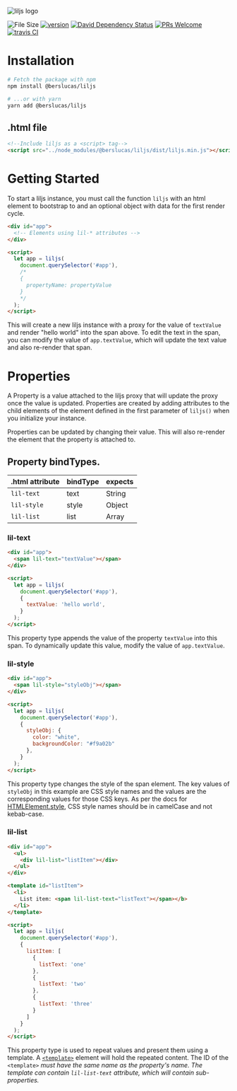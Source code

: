 ![liljs logo](https://user-images.githubusercontent.com/3892772/52523602-d0054680-2c60-11e9-9cba-582003254e54.png)

![File Size](https://img.shields.io/github/size/bersLucas/lil.js/dist/liljs.min.js.svg?label=size&style=popout-square)
[![version](https://img.shields.io/npm/v/@berslucas/liljs.svg?style=popout-square)](https://www.npmjs.com/package/@berslucas/liljs)
[![David Dependency Status](https://img.shields.io/david/bersLucas/liljs.svg?style=popout-square)](https://david-dm.org/bersLucas/liljs)
[![PRs Welcome](https://img.shields.io/badge/prs-welcome-brightgreen.svg?style=flat-square)](http://makeapullrequest.com)
[![travis CI](https://img.shields.io/travis/bersLucas/liljs.svg?style=popout-square)](https://travis-ci.org/bersLucas/liljs)

# Installation

```bash
# Fetch the package with npm
npm install @berslucas/liljs

# ...or with yarn
yarn add @berslucas/liljs
```

## .html file
```html
<!--Include liljs as a <script> tag-->
<script src="../node_modules/@berslucas/liljs/dist/liljs.min.js"></script>
```

# Getting Started
To start a liljs instance, you must call the function `liljs` with an html element to bootstrap to and an optional object with data for the first render cycle.

```html
<div id="app">
  <!-- Elements using lil-* attributes -->
</div>

<script>
  let app = liljs(
    document.querySelector('#app'),
    /*
    {
      propertyName: propertyValue
    }
    */
  );
</script>
```

This will create a new liljs instance with a proxy for the value of `textValue` and render "hello world" into the span above. To edit the text in the span, you can modify the value of `app.textValue`, which will update the text value and also re-render that span.


# Properties

A Property is a value attached to the liljs proxy that will update the proxy once the value is updated. Properties are created by adding attributes to the child elements of the element defined in the first parameter of `liljs()` when you initialize your instance.

Properties can be updated by changing their value. This will also re-render the element that the property is attached to.

## Property bindTypes.
| .html attribute | bindType | expects |
| - | - | - |
| `lil-text` | text | String |
| `lil-style` | style | Object |
| `lil-list` | list | Array |

### lil-text
```html
<div id="app">
  <span lil-text="textValue"></span>
</div>

<script>
  let app = liljs(
    document.querySelector('#app'),
    {
      textValue: 'hello world',
    }
  );
</script>
```

This property type appends the value of the property `textValue` into this span. To dynamically update this value, modify the value of `app.textValue`.

### lil-style
```html
<div id="app">
  <span lil-style="styleObj"></span>
</div>

<script>
  let app = liljs(
    document.querySelector('#app'),
    {
      styleObj: {
        color: "white",
        backgroundColor: "#f9a02b"
      },
    }
  );
</script>
```

This property type changes the style of the span element. The key values of `styleObj` in this example are CSS style names and the values are the corresponding values for those CSS keys. As per the docs for [HTMLElement.style](https://developer.mozilla.org/en-US/docs/Web/API/HTMLElement/style), CSS style names should be in camelCase and not kebab-case.

### lil-list
```html
<div id="app">
  <ul>
    <div lil-list="listItem"></div>
  </ul>
</div>

<template id="listItem">
  <li>
    List item: <span lil-list-text="listText"></span></b>
  </li>
</template>

<script>
  let app = liljs(
    document.querySelector('#app'),
    {
      listItem: [
        {
          listText: 'one'
        },
        {
          listText: 'two'
        },
        {
          listText: 'three'
        }
      ]
    }
  );
</script>
```

This property type is used to repeat values and present them using a template. A [`<template>`](https://developer.mozilla.org/en-US/docs/Web/HTML/Element/template) element will hold the repeated content. The ID of the `<template>` <i>must<i> have the same name as the property's name. The template can contain `lil-list-text` attribute, which will contain sub-properties.
